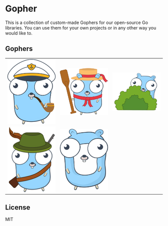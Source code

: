 # Gopher

This is a collection of custom-made Gophers for our open-source Go libraries. You can use them for your own projects or in any other way you would like to.

## Gophers

| | | |
|:-------------------------:|:-------------------------:|:-------------------------:|
|<img src="gophers/captain.svg" width="200px" />|<img src="gophers/gondolier.svg" width="200px" />|<img src="gophers/hide.png" width="200px" />|
|<img src="gophers/hunter.svg" width="200px" />|<img src="gophers/null.svg" width="200px" />| |

## License

MIT
